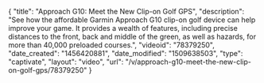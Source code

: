 {
    "title": "Approach G10: Meet the New Clip-on Golf GPS",
    "description": "See how the affordable Garmin Approach G10 clip-on golf device can help improve your game. It provides a wealth of features, including precise distances to the front, back and middle of the green, as well as hazards, for more than 40,000 preloaded courses.",
    "videoid": "78379250",
    "date_created": "1456420881",
    "date_modified": "1509638503",
    "type": "captivate",
    "layout": "video",
    "url": "\/v\/approach-g10-meet-the-new-clip-on-golf-gps\/78379250"
}